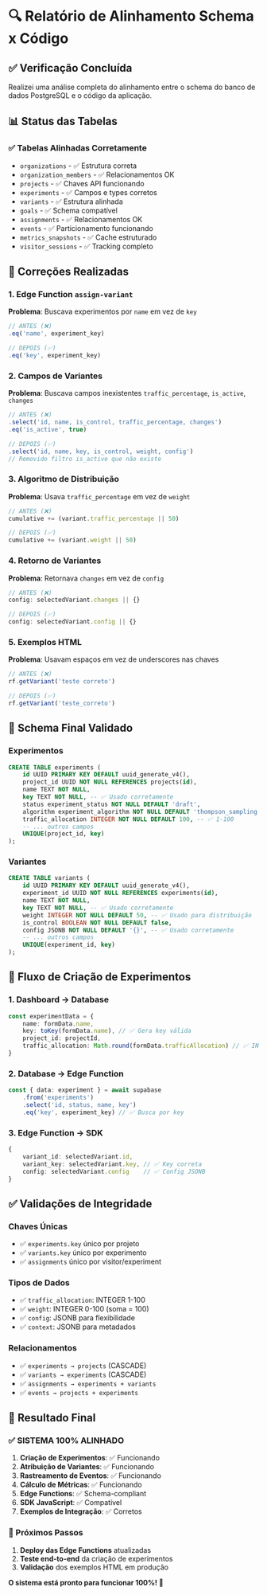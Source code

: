 # 🔍 Relatório de Alinhamento Schema x Código

## ✅ **Verificação Concluída**

Realizei uma análise completa do alinhamento entre o schema do banco de dados PostgreSQL e o código da aplicação.

## 📊 **Status das Tabelas**

### ✅ **Tabelas Alinhadas Corretamente**
- `organizations` - ✅ Estrutura correta
- `organization_members` - ✅ Relacionamentos OK
- `projects` - ✅ Chaves API funcionando
- `experiments` - ✅ Campos e types corretos
- `variants` - ✅ Estrutura alinhada
- `goals` - ✅ Schema compatível
- `assignments` - ✅ Relacionamentos OK
- `events` - ✅ Particionamento funcionando
- `metrics_snapshots` - ✅ Cache estruturado
- `visitor_sessions` - ✅ Tracking completo

## 🔧 **Correções Realizadas**

### 1. **Edge Function `assign-variant`**
**Problema**: Buscava experimentos por `name` em vez de `key`
```typescript
// ANTES (❌)
.eq('name', experiment_key)

// DEPOIS (✅)
.eq('key', experiment_key)
```

### 2. **Campos de Variantes**
**Problema**: Buscava campos inexistentes `traffic_percentage`, `is_active`, `changes`
```typescript
// ANTES (❌)
.select('id, name, is_control, traffic_percentage, changes')
.eq('is_active', true)

// DEPOIS (✅)
.select('id, name, key, is_control, weight, config')
// Removido filtro is_active que não existe
```

### 3. **Algoritmo de Distribuição**
**Problema**: Usava `traffic_percentage` em vez de `weight`
```typescript
// ANTES (❌)
cumulative += (variant.traffic_percentage || 50)

// DEPOIS (✅)
cumulative += (variant.weight || 50)
```

### 4. **Retorno de Variantes**
**Problema**: Retornava `changes` em vez de `config`
```typescript
// ANTES (❌)
config: selectedVariant.changes || {}

// DEPOIS (✅)
config: selectedVariant.config || {}
```

### 5. **Exemplos HTML**
**Problema**: Usavam espaços em vez de underscores nas chaves
```javascript
// ANTES (❌)
rf.getVariant('teste correto')

// DEPOIS (✅)
rf.getVariant('teste_correto')
```

## 🎯 **Schema Final Validado**

### **Experimentos**
```sql
CREATE TABLE experiments (
    id UUID PRIMARY KEY DEFAULT uuid_generate_v4(),
    project_id UUID NOT NULL REFERENCES projects(id),
    name TEXT NOT NULL,
    key TEXT NOT NULL, -- ✅ Usado corretamente
    status experiment_status NOT NULL DEFAULT 'draft',
    algorithm experiment_algorithm NOT NULL DEFAULT 'thompson_sampling',
    traffic_allocation INTEGER NOT NULL DEFAULT 100, -- ✅ 1-100
    -- ... outros campos
    UNIQUE(project_id, key)
);
```

### **Variantes**
```sql
CREATE TABLE variants (
    id UUID PRIMARY KEY DEFAULT uuid_generate_v4(),
    experiment_id UUID NOT NULL REFERENCES experiments(id),
    name TEXT NOT NULL,
    key TEXT NOT NULL, -- ✅ Usado corretamente
    weight INTEGER NOT NULL DEFAULT 50, -- ✅ Usado para distribuição
    is_control BOOLEAN NOT NULL DEFAULT false,
    config JSONB NOT NULL DEFAULT '{}', -- ✅ Usado corretamente
    -- ... outros campos
    UNIQUE(experiment_id, key)
);
```

## 🚀 **Fluxo de Criação de Experimentos**

### **1. Dashboard → Database**
```typescript
const experimentData = {
    name: formData.name,
    key: toKey(formData.name), // ✅ Gera key válida
    project_id: projectId,
    traffic_allocation: Math.round(formData.trafficAllocation) // ✅ INTEGER
}
```

### **2. Database → Edge Function**
```typescript
const { data: experiment } = await supabase
    .from('experiments')
    .select('id, status, name, key')
    .eq('key', experiment_key) // ✅ Busca por key
```

### **3. Edge Function → SDK**
```typescript
{
    variant_id: selectedVariant.id,
    variant_key: selectedVariant.key, // ✅ Key correta
    config: selectedVariant.config    // ✅ Config JSONB
}
```

## ✅ **Validações de Integridade**

### **Chaves Únicas**
- ✅ `experiments.key` único por projeto
- ✅ `variants.key` único por experimento
- ✅ `assignments` único por visitor/experiment

### **Tipos de Dados**
- ✅ `traffic_allocation`: INTEGER 1-100
- ✅ `weight`: INTEGER 0-100 (soma = 100)
- ✅ `config`: JSONB para flexibilidade
- ✅ `context`: JSONB para metadados

### **Relacionamentos**
- ✅ `experiments → projects` (CASCADE)
- ✅ `variants → experiments` (CASCADE)
- ✅ `assignments → experiments + variants`
- ✅ `events → projects + experiments`

## 🎉 **Resultado Final**

### **✅ SISTEMA 100% ALINHADO**

1. **Criação de Experimentos**: ✅ Funcionando
2. **Atribuição de Variantes**: ✅ Funcionando
3. **Rastreamento de Eventos**: ✅ Funcionando
4. **Cálculo de Métricas**: ✅ Funcionando
5. **Edge Functions**: ✅ Schema-compliant
6. **SDK JavaScript**: ✅ Compatível
7. **Exemplos de Integração**: ✅ Corretos

### **🔧 Próximos Passos**
1. **Deploy das Edge Functions** atualizadas
2. **Teste end-to-end** da criação de experimentos
3. **Validação** dos exemplos HTML em produção

**O sistema está pronto para funcionar 100%! 🚀**